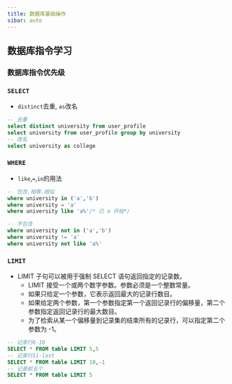 ```yaml
---
title: 数据库基础操作
sibar: auto
---
```



## 数据库指令学习

### 数据库指令优先级


### `SELECT`
- `distinct`去重, `as`改名
```sql
-- 去重
select distinct university from user_profile
select university from user_profile group by university
-- 改名
select university as college
```


### `WHERE`
- `like`,`=`,`in`的用法
```sql
-- 包含,相等,相似
where university in ('a','b')
where university = 'a'
where university like 'a%'/* 已 a 开始*/

-- 不包含 
where university not in ('a','b')
where university != 'a'
where university not like 'a%'
```


### `LIMIT`
- LIMIT 子句可以被用于强制 SELECT 语句返回指定的记录数。
  - LIMIT 接受一个或两个数字参数。参数必须是一个整数常量。
  - 如果只给定一个参数，它表示返回最大的记录行数目。
  - 如果给定两个参数，第一个参数指定第一个返回记录行的偏移量，第二个参数指定返回记录行的最大数目。
  - 为了检索从某一个偏移量到记录集的结束所有的记录行，可以指定第二个参数为 -1。

```sql
-- 记录行6-10
SELECT * FROM table LIMIT 5,5
-- 记录行11-last
SELECT * FROM table LIMIT 10,-1
-- 记录前五个
SELECT * FROM table LIMIT 5
```